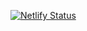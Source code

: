 [![Netlify Status](https://api.netlify.com/api/v1/badges/210977d6-ee5a-457c-aef5-f789336870ac/deploy-status)](https://app.netlify.com/sites/fblogin-integration/deploys)
